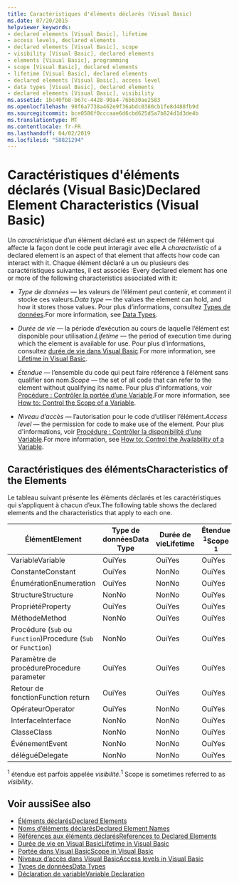 ```yaml
---
title: Caractéristiques d'éléments déclarés (Visual Basic)
ms.date: 07/20/2015
helpviewer_keywords:
- declared elements [Visual Basic], lifetime
- access levels, declared elements
- declared elements [Visual Basic], scope
- visibility [Visual Basic], declared elements
- elements [Visual Basic], programming
- scope [Visual Basic], declared elements
- lifetime [Visual Basic], declared elements
- declared elements [Visual Basic], access level
- data types [Visual Basic], declared elements
- declared elements [Visual Basic], visibility
ms.assetid: 1bc40fb8-b67c-4428-90a4-76b630ae2583
ms.openlocfilehash: 98f6a7738a462e9f36abdc0380cb1fe8d488fb9d
ms.sourcegitcommit: bce0586f0cccaae6d6cbd625d5a7b824d1d3de4b
ms.translationtype: MT
ms.contentlocale: fr-FR
ms.lasthandoff: 04/02/2019
ms.locfileid: "58821294"
---
```

# <a name="declared-element-characteristics-visual-basic"></a><span data-ttu-id="f81d5-102">Caractéristiques d'éléments déclarés (Visual Basic)</span><span class="sxs-lookup"><span data-stu-id="f81d5-102">Declared Element Characteristics (Visual Basic)</span></span>
<span data-ttu-id="f81d5-103">Un *caractéristique* d’un élément déclaré est un aspect de l’élément qui affecte la façon dont le code peut interagir avec elle.</span><span class="sxs-lookup"><span data-stu-id="f81d5-103">A *characteristic* of a declared element is an aspect of that element that affects how code can interact with it.</span></span> <span data-ttu-id="f81d5-104">Chaque élément déclaré a un ou plusieurs des caractéristiques suivantes, il est associés :</span><span class="sxs-lookup"><span data-stu-id="f81d5-104">Every declared element has one or more of the following characteristics associated with it:</span></span>  
  
-   <span data-ttu-id="f81d5-105">*Type de données* — les valeurs de l’élément peut contenir, et comment il stocke ces valeurs.</span><span class="sxs-lookup"><span data-stu-id="f81d5-105">*Data type* — the values the element can hold, and how it stores those values.</span></span> <span data-ttu-id="f81d5-106">Pour plus d’informations, consultez [Types de données](../../../../visual-basic/language-reference/data-types/index.md).</span><span class="sxs-lookup"><span data-stu-id="f81d5-106">For more information, see [Data Types](../../../../visual-basic/language-reference/data-types/index.md).</span></span>  
  
-   <span data-ttu-id="f81d5-107">*Durée de vie* — la période d’exécution au cours de laquelle l’élément est disponible pour utilisation.</span><span class="sxs-lookup"><span data-stu-id="f81d5-107">*Lifetime* — the period of execution time during which the element is available for use.</span></span> <span data-ttu-id="f81d5-108">Pour plus d’informations, consultez [durée de vie dans Visual Basic](../../../../visual-basic/programming-guide/language-features/declared-elements/lifetime.md).</span><span class="sxs-lookup"><span data-stu-id="f81d5-108">For more information, see [Lifetime in Visual Basic](../../../../visual-basic/programming-guide/language-features/declared-elements/lifetime.md).</span></span>  
  
-   <span data-ttu-id="f81d5-109">*Étendue* — l’ensemble du code qui peut faire référence à l’élément sans qualifier son nom.</span><span class="sxs-lookup"><span data-stu-id="f81d5-109">*Scope* — the set of all code that can refer to the element without qualifying its name.</span></span> <span data-ttu-id="f81d5-110">Pour plus d'informations, voir [Procédure : Contrôler la portée d’une Variable](../../../../visual-basic/programming-guide/language-features/declared-elements/how-to-control-the-scope-of-a-variable.md).</span><span class="sxs-lookup"><span data-stu-id="f81d5-110">For more information, see [How to: Control the Scope of a Variable](../../../../visual-basic/programming-guide/language-features/declared-elements/how-to-control-the-scope-of-a-variable.md).</span></span>  
  
-   <span data-ttu-id="f81d5-111">*Niveau d’accès* — l’autorisation pour le code d’utiliser l’élément.</span><span class="sxs-lookup"><span data-stu-id="f81d5-111">*Access level* — the permission for code to make use of the element.</span></span> <span data-ttu-id="f81d5-112">Pour plus d'informations, voir [Procédure : Contrôler la disponibilité d’une Variable](../../../../visual-basic/programming-guide/language-features/declared-elements/how-to-control-the-availability-of-a-variable.md).</span><span class="sxs-lookup"><span data-stu-id="f81d5-112">For more information, see [How to: Control the Availability of a Variable](../../../../visual-basic/programming-guide/language-features/declared-elements/how-to-control-the-availability-of-a-variable.md).</span></span>  
  
## <a name="characteristics-of-the-elements"></a><span data-ttu-id="f81d5-113">Caractéristiques des éléments</span><span class="sxs-lookup"><span data-stu-id="f81d5-113">Characteristics of the Elements</span></span>  
 <span data-ttu-id="f81d5-114">Le tableau suivant présente les éléments déclarés et les caractéristiques qui s’appliquent à chacun d’eux.</span><span class="sxs-lookup"><span data-stu-id="f81d5-114">The following table shows the declared elements and the characteristics that apply to each one.</span></span>  
  
|<span data-ttu-id="f81d5-115">Élément</span><span class="sxs-lookup"><span data-stu-id="f81d5-115">Element</span></span>|<span data-ttu-id="f81d5-116">Type de données</span><span class="sxs-lookup"><span data-stu-id="f81d5-116">Data Type</span></span>|<span data-ttu-id="f81d5-117">Durée de vie</span><span class="sxs-lookup"><span data-stu-id="f81d5-117">Lifetime</span></span>|<span data-ttu-id="f81d5-118">Étendue <sup>1</sup></span><span class="sxs-lookup"><span data-stu-id="f81d5-118">Scope <sup>1</sup></span></span>|<span data-ttu-id="f81d5-119">Niveau d’accès</span><span class="sxs-lookup"><span data-stu-id="f81d5-119">Access Level</span></span>|  
|-------------|---------------|--------------|------------------------|------------------|  
|<span data-ttu-id="f81d5-120">Variable</span><span class="sxs-lookup"><span data-stu-id="f81d5-120">Variable</span></span>|<span data-ttu-id="f81d5-121">Oui</span><span class="sxs-lookup"><span data-stu-id="f81d5-121">Yes</span></span>|<span data-ttu-id="f81d5-122">Oui</span><span class="sxs-lookup"><span data-stu-id="f81d5-122">Yes</span></span>|<span data-ttu-id="f81d5-123">Oui</span><span class="sxs-lookup"><span data-stu-id="f81d5-123">Yes</span></span>|<span data-ttu-id="f81d5-124">Oui</span><span class="sxs-lookup"><span data-stu-id="f81d5-124">Yes</span></span>|  
|<span data-ttu-id="f81d5-125">Constante</span><span class="sxs-lookup"><span data-stu-id="f81d5-125">Constant</span></span>|<span data-ttu-id="f81d5-126">Oui</span><span class="sxs-lookup"><span data-stu-id="f81d5-126">Yes</span></span>|<span data-ttu-id="f81d5-127">Non</span><span class="sxs-lookup"><span data-stu-id="f81d5-127">No</span></span>|<span data-ttu-id="f81d5-128">Oui</span><span class="sxs-lookup"><span data-stu-id="f81d5-128">Yes</span></span>|<span data-ttu-id="f81d5-129">Oui</span><span class="sxs-lookup"><span data-stu-id="f81d5-129">Yes</span></span>|  
|<span data-ttu-id="f81d5-130">Énumération</span><span class="sxs-lookup"><span data-stu-id="f81d5-130">Enumeration</span></span>|<span data-ttu-id="f81d5-131">Oui</span><span class="sxs-lookup"><span data-stu-id="f81d5-131">Yes</span></span>|<span data-ttu-id="f81d5-132">Non</span><span class="sxs-lookup"><span data-stu-id="f81d5-132">No</span></span>|<span data-ttu-id="f81d5-133">Oui</span><span class="sxs-lookup"><span data-stu-id="f81d5-133">Yes</span></span>|<span data-ttu-id="f81d5-134">Oui</span><span class="sxs-lookup"><span data-stu-id="f81d5-134">Yes</span></span>|  
|<span data-ttu-id="f81d5-135">Structure</span><span class="sxs-lookup"><span data-stu-id="f81d5-135">Structure</span></span>|<span data-ttu-id="f81d5-136">Non</span><span class="sxs-lookup"><span data-stu-id="f81d5-136">No</span></span>|<span data-ttu-id="f81d5-137">Non</span><span class="sxs-lookup"><span data-stu-id="f81d5-137">No</span></span>|<span data-ttu-id="f81d5-138">Oui</span><span class="sxs-lookup"><span data-stu-id="f81d5-138">Yes</span></span>|<span data-ttu-id="f81d5-139">Oui</span><span class="sxs-lookup"><span data-stu-id="f81d5-139">Yes</span></span>|  
|<span data-ttu-id="f81d5-140">Propriété</span><span class="sxs-lookup"><span data-stu-id="f81d5-140">Property</span></span>|<span data-ttu-id="f81d5-141">Oui</span><span class="sxs-lookup"><span data-stu-id="f81d5-141">Yes</span></span>|<span data-ttu-id="f81d5-142">Oui</span><span class="sxs-lookup"><span data-stu-id="f81d5-142">Yes</span></span>|<span data-ttu-id="f81d5-143">Oui</span><span class="sxs-lookup"><span data-stu-id="f81d5-143">Yes</span></span>|<span data-ttu-id="f81d5-144">Oui</span><span class="sxs-lookup"><span data-stu-id="f81d5-144">Yes</span></span>|  
|<span data-ttu-id="f81d5-145">Méthode</span><span class="sxs-lookup"><span data-stu-id="f81d5-145">Method</span></span>|<span data-ttu-id="f81d5-146">Non</span><span class="sxs-lookup"><span data-stu-id="f81d5-146">No</span></span>|<span data-ttu-id="f81d5-147">Oui</span><span class="sxs-lookup"><span data-stu-id="f81d5-147">Yes</span></span>|<span data-ttu-id="f81d5-148">Oui</span><span class="sxs-lookup"><span data-stu-id="f81d5-148">Yes</span></span>|<span data-ttu-id="f81d5-149">Oui</span><span class="sxs-lookup"><span data-stu-id="f81d5-149">Yes</span></span>|  
|<span data-ttu-id="f81d5-150">Procédure (`Sub` ou `Function`)</span><span class="sxs-lookup"><span data-stu-id="f81d5-150">Procedure (`Sub` or `Function`)</span></span>|<span data-ttu-id="f81d5-151">Non</span><span class="sxs-lookup"><span data-stu-id="f81d5-151">No</span></span>|<span data-ttu-id="f81d5-152">Oui</span><span class="sxs-lookup"><span data-stu-id="f81d5-152">Yes</span></span>|<span data-ttu-id="f81d5-153">Oui</span><span class="sxs-lookup"><span data-stu-id="f81d5-153">Yes</span></span>|<span data-ttu-id="f81d5-154">Oui</span><span class="sxs-lookup"><span data-stu-id="f81d5-154">Yes</span></span>|  
|<span data-ttu-id="f81d5-155">Paramètre de procédure</span><span class="sxs-lookup"><span data-stu-id="f81d5-155">Procedure parameter</span></span>|<span data-ttu-id="f81d5-156">Oui</span><span class="sxs-lookup"><span data-stu-id="f81d5-156">Yes</span></span>|<span data-ttu-id="f81d5-157">Oui</span><span class="sxs-lookup"><span data-stu-id="f81d5-157">Yes</span></span>|<span data-ttu-id="f81d5-158">Oui</span><span class="sxs-lookup"><span data-stu-id="f81d5-158">Yes</span></span>|<span data-ttu-id="f81d5-159">Non</span><span class="sxs-lookup"><span data-stu-id="f81d5-159">No</span></span>|  
|<span data-ttu-id="f81d5-160">Retour de fonction</span><span class="sxs-lookup"><span data-stu-id="f81d5-160">Function return</span></span>|<span data-ttu-id="f81d5-161">Oui</span><span class="sxs-lookup"><span data-stu-id="f81d5-161">Yes</span></span>|<span data-ttu-id="f81d5-162">Oui</span><span class="sxs-lookup"><span data-stu-id="f81d5-162">Yes</span></span>|<span data-ttu-id="f81d5-163">Oui</span><span class="sxs-lookup"><span data-stu-id="f81d5-163">Yes</span></span>|<span data-ttu-id="f81d5-164">Non</span><span class="sxs-lookup"><span data-stu-id="f81d5-164">No</span></span>|  
|<span data-ttu-id="f81d5-165">Opérateur</span><span class="sxs-lookup"><span data-stu-id="f81d5-165">Operator</span></span>|<span data-ttu-id="f81d5-166">Oui</span><span class="sxs-lookup"><span data-stu-id="f81d5-166">Yes</span></span>|<span data-ttu-id="f81d5-167">Non</span><span class="sxs-lookup"><span data-stu-id="f81d5-167">No</span></span>|<span data-ttu-id="f81d5-168">Oui</span><span class="sxs-lookup"><span data-stu-id="f81d5-168">Yes</span></span>|<span data-ttu-id="f81d5-169">Oui</span><span class="sxs-lookup"><span data-stu-id="f81d5-169">Yes</span></span>|  
|<span data-ttu-id="f81d5-170">Interface</span><span class="sxs-lookup"><span data-stu-id="f81d5-170">Interface</span></span>|<span data-ttu-id="f81d5-171">Non</span><span class="sxs-lookup"><span data-stu-id="f81d5-171">No</span></span>|<span data-ttu-id="f81d5-172">Non</span><span class="sxs-lookup"><span data-stu-id="f81d5-172">No</span></span>|<span data-ttu-id="f81d5-173">Oui</span><span class="sxs-lookup"><span data-stu-id="f81d5-173">Yes</span></span>|<span data-ttu-id="f81d5-174">Oui</span><span class="sxs-lookup"><span data-stu-id="f81d5-174">Yes</span></span>|  
|<span data-ttu-id="f81d5-175">Classe</span><span class="sxs-lookup"><span data-stu-id="f81d5-175">Class</span></span>|<span data-ttu-id="f81d5-176">Non</span><span class="sxs-lookup"><span data-stu-id="f81d5-176">No</span></span>|<span data-ttu-id="f81d5-177">Non</span><span class="sxs-lookup"><span data-stu-id="f81d5-177">No</span></span>|<span data-ttu-id="f81d5-178">Oui</span><span class="sxs-lookup"><span data-stu-id="f81d5-178">Yes</span></span>|<span data-ttu-id="f81d5-179">Oui</span><span class="sxs-lookup"><span data-stu-id="f81d5-179">Yes</span></span>|  
|<span data-ttu-id="f81d5-180">Événement</span><span class="sxs-lookup"><span data-stu-id="f81d5-180">Event</span></span>|<span data-ttu-id="f81d5-181">Non</span><span class="sxs-lookup"><span data-stu-id="f81d5-181">No</span></span>|<span data-ttu-id="f81d5-182">Non</span><span class="sxs-lookup"><span data-stu-id="f81d5-182">No</span></span>|<span data-ttu-id="f81d5-183">Oui</span><span class="sxs-lookup"><span data-stu-id="f81d5-183">Yes</span></span>|<span data-ttu-id="f81d5-184">Oui</span><span class="sxs-lookup"><span data-stu-id="f81d5-184">Yes</span></span>|  
|<span data-ttu-id="f81d5-185">délégué</span><span class="sxs-lookup"><span data-stu-id="f81d5-185">Delegate</span></span>|<span data-ttu-id="f81d5-186">Non</span><span class="sxs-lookup"><span data-stu-id="f81d5-186">No</span></span>|<span data-ttu-id="f81d5-187">Non</span><span class="sxs-lookup"><span data-stu-id="f81d5-187">No</span></span>|<span data-ttu-id="f81d5-188">Oui</span><span class="sxs-lookup"><span data-stu-id="f81d5-188">Yes</span></span>|<span data-ttu-id="f81d5-189">Oui</span><span class="sxs-lookup"><span data-stu-id="f81d5-189">Yes</span></span>|  
  
 <span data-ttu-id="f81d5-190"><sup>1</sup> étendue est parfois appelée *visibilité*.</span><span class="sxs-lookup"><span data-stu-id="f81d5-190"><sup>1</sup> Scope is sometimes referred to as *visibility*.</span></span>  
  
## <a name="see-also"></a><span data-ttu-id="f81d5-191">Voir aussi</span><span class="sxs-lookup"><span data-stu-id="f81d5-191">See also</span></span>

- [<span data-ttu-id="f81d5-192">Éléments déclarés</span><span class="sxs-lookup"><span data-stu-id="f81d5-192">Declared Elements</span></span>](../../../../visual-basic/programming-guide/language-features/declared-elements/index.md)
- [<span data-ttu-id="f81d5-193">Noms d’éléments déclarés</span><span class="sxs-lookup"><span data-stu-id="f81d5-193">Declared Element Names</span></span>](../../../../visual-basic/programming-guide/language-features/declared-elements/declared-element-names.md)
- [<span data-ttu-id="f81d5-194">Références aux éléments déclarés</span><span class="sxs-lookup"><span data-stu-id="f81d5-194">References to Declared Elements</span></span>](../../../../visual-basic/programming-guide/language-features/declared-elements/references-to-declared-elements.md)
- [<span data-ttu-id="f81d5-195">Durée de vie en Visual Basic</span><span class="sxs-lookup"><span data-stu-id="f81d5-195">Lifetime in Visual Basic</span></span>](../../../../visual-basic/programming-guide/language-features/declared-elements/lifetime.md)
- [<span data-ttu-id="f81d5-196">Portée dans Visual Basic</span><span class="sxs-lookup"><span data-stu-id="f81d5-196">Scope in Visual Basic</span></span>](../../../../visual-basic/programming-guide/language-features/declared-elements/scope.md)
- [<span data-ttu-id="f81d5-197">Niveaux d’accès dans Visual Basic</span><span class="sxs-lookup"><span data-stu-id="f81d5-197">Access levels in Visual Basic</span></span>](../../../../visual-basic/programming-guide/language-features/declared-elements/access-levels.md)
- [<span data-ttu-id="f81d5-198">Types de données</span><span class="sxs-lookup"><span data-stu-id="f81d5-198">Data Types</span></span>](../../../../visual-basic/programming-guide/language-features/data-types/index.md)
- [<span data-ttu-id="f81d5-199">Déclaration de variable</span><span class="sxs-lookup"><span data-stu-id="f81d5-199">Variable Declaration</span></span>](../../../../visual-basic/programming-guide/language-features/variables/variable-declaration.md)
